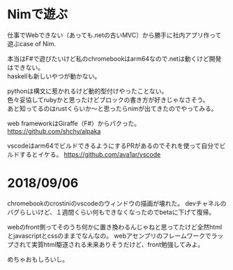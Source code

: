 # Nimで遊ぶ

仕事でWebできない（あっても.netの古いMVC）から勝手に社内アプリ作って遊ぶcase of Nim.  

本当はF#で遊びたいけど私のchromebookはarm64なので.netは動くけど開発はできない。  
haskellも新しいやつが動かない。  

pythonは構文に惹かれるけど動的型付けやったことない。  
色々妥協してrubyかと思ったけどブロックの書き方が好きじゃなさそう。  
あと知ってるのはrustくらいか〜と思ったらnimが出てきたのでやってみる。  

web frameworkはGiraffe（F#）からパクった。
https://github.com/shchy/alpaka

vscodeはarm64でビルドできるようにするPRがあるのでそれを使って自分でビルドするとイケる。
https://github.com/ava1ar/vscode

# 2018/09/06
chromebookのcrostiniのvscodeのウィンドウの描画が壊れた。
devチャネルのバグらしいけど、１週間くらい何もできなくなったのでbetaに下げて復帰。

webのfront側ってそのうち何かに置き換わるんじゃねと思ってたけど全然htmlとjavascriptとcssのままでなんなの。
webアセンブリのフレームワークでラップされて実質html駆逐される未来ありそうだけど、front勉強してみよ。

めちゃおもしろいし。


